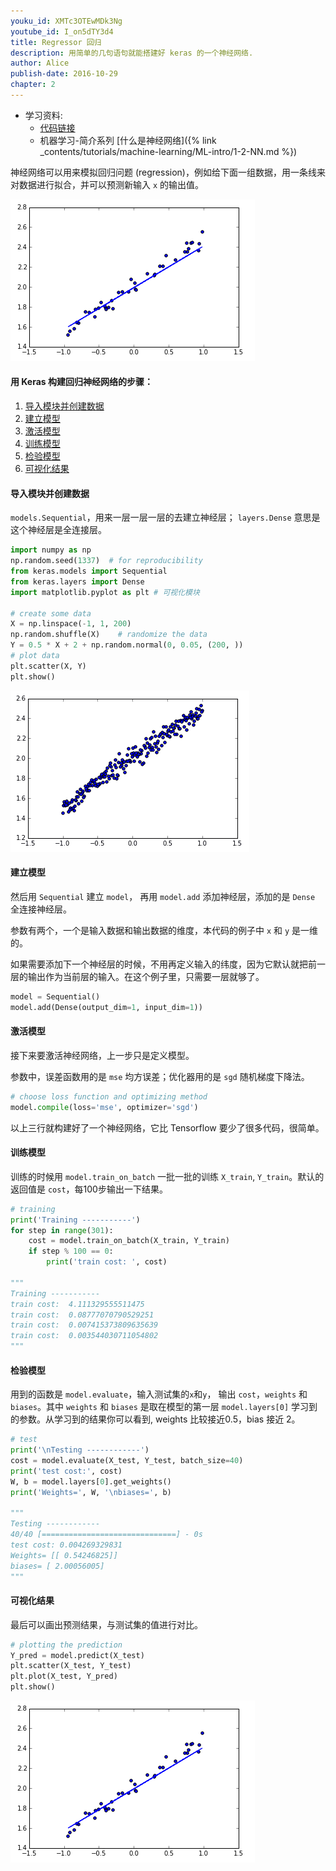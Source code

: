 ```yaml
---
youku_id: XMTc3OTEwMDk3Ng
youtube_id: I_on5dTY3d4
title: Regressor 回归
description: 用简单的几句语句就能搭建好 keras 的一个神经网络.
author: Alice
publish-date: 2016-10-29
chapter: 2
---
```

* 学习资料:
  * [代码链接](https://github.com/MorvanZhou/tutorials/blob/master/kerasTUT/4-regressor_example.py)
  * 机器学习-简介系列 [什么是神经网络]({% link _contents/tutorials/machine-learning/ML-intro/1-2-NN.md %})

神经网络可以用来模拟回归问题 (regression)，例如给下面一组数据，用一条线来对数据进行拟合，并可以预测新输入 `x` 的输出值。

<img class="course-image" src="/static/results/keras/2-1-2.png">

#### 用 Keras 构建回归神经网络的步骤：

1. [导入模块并创建数据](#data)
2. [建立模型](#create)
3. [激活模型](#compile)
4. [训练模型](#train)
5. [检验模型](#evaluate)
6. [可视化结果](#plot)



<h4 id="data">导入模块并创建数据</h4>

`models.Sequential`，用来一层一层一层的去建立神经层；
`layers.Dense` 意思是这个神经层是全连接层。

``` python
import numpy as np
np.random.seed(1337)  # for reproducibility
from keras.models import Sequential
from keras.layers import Dense
import matplotlib.pyplot as plt # 可视化模块

# create some data
X = np.linspace(-1, 1, 200)
np.random.shuffle(X)    # randomize the data
Y = 0.5 * X + 2 + np.random.normal(0, 0.05, (200, ))
# plot data
plt.scatter(X, Y)
plt.show()
```

<img class="course-image" src="/static/results/keras/2-1-1.png">

<h4 id="create">建立模型</h4>

然后用 `Sequential` 建立 `model`，
再用 `model.add` 添加神经层，添加的是 `Dense` 全连接神经层。

参数有两个，一个是输入数据和输出数据的维度，本代码的例子中 `x` 和 `y` 是一维的。

如果需要添加下一个神经层的时候，不用再定义输入的纬度，因为它默认就把前一层的输出作为当前层的输入。在这个例子里，只需要一层就够了。

``` python
model = Sequential()
model.add(Dense(output_dim=1, input_dim=1))
```

<h4 id="compile">激活模型</h4>

接下来要激活神经网络，上一步只是定义模型。

参数中，误差函数用的是 `mse` 均方误差；优化器用的是 `sgd` 随机梯度下降法。

``` python
# choose loss function and optimizing method
model.compile(loss='mse', optimizer='sgd')
```

以上三行就构建好了一个神经网络，它比 Tensorflow 要少了很多代码，很简单。


<h4 id="train">训练模型</h4>

训练的时候用 `model.train_on_batch` 一批一批的训练 `X_train`, `Y_train`。默认的返回值是 `cost`，每100步输出一下结果。

``` python
# training
print('Training -----------')
for step in range(301):
    cost = model.train_on_batch(X_train, Y_train)
    if step % 100 == 0:
        print('train cost: ', cost)

"""
Training -----------
train cost:  4.111329555511475
train cost:  0.08777070790529251
train cost:  0.007415373809635639
train cost:  0.003544030711054802
"""
```

<h4 id="evaluate">检验模型</h4>

用到的函数是 `model.evaluate`，输入测试集的`x`和`y`， 输出 `cost`，`weights` 和 `biases`。其中 `weights` 和 `biases` 是取在模型的第一层 `model.layers[0]` 学习到的参数。从学习到的结果你可以看到, weights 比较接近0.5，bias 接近 2。

``` python
# test
print('\nTesting ------------')
cost = model.evaluate(X_test, Y_test, batch_size=40)
print('test cost:', cost)
W, b = model.layers[0].get_weights()
print('Weights=', W, '\nbiases=', b)

"""
Testing ------------
40/40 [==============================] - 0s
test cost: 0.004269329831
Weights= [[ 0.54246825]] 
biases= [ 2.00056005]
"""
```


<h4 id="plot">可视化结果</h4>

最后可以画出预测结果，与测试集的值进行对比。

``` python
# plotting the prediction
Y_pred = model.predict(X_test)
plt.scatter(X_test, Y_test)
plt.plot(X_test, Y_pred)
plt.show()
```

<img class="course-image" src="/static/results/keras/2-1-2.png">


